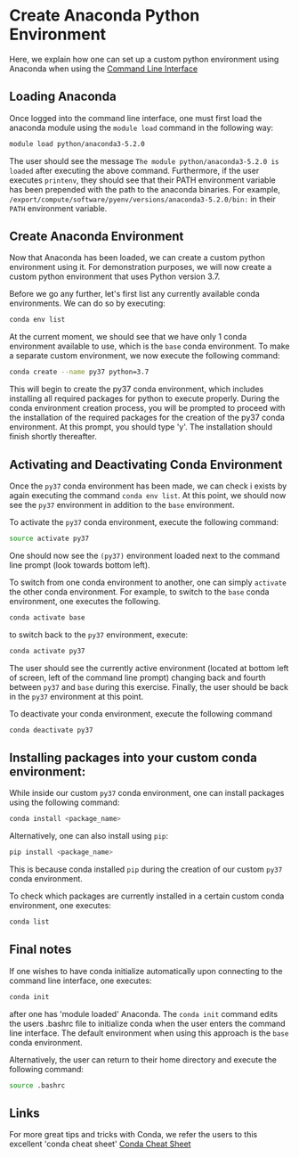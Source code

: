 # Create Anaconda Python Environment

Here, we explain how one can set up a custom python environment using Anaconda when using the [Command Line Interface](../overview.md)

## Loading Anaconda

Once logged into the command line interface, one must first load the anaconda module using the `module load` command in the following way:

```bash
module load python/anaconda3-5.2.0
```

The user should see the message `The module python/anaconda3-5.2.0 is loaded` after executing the above command.
Furthermore, if the user executes `printenv`, they should see that their PATH environment variable has been prepended 
with the path to the anaconda binaries. For example, `/export/compute/software/pyenv/versions/anaconda3-5.2.0/bin:` in their `PATH` environment variable.

## Create Anaconda Environment

Now that Anaconda has been loaded, we can create a custom python environment using it. For demonstration purposes, we will now
create a custom python environment that uses Python version 3.7.

Before we go any further, let's first list any currently available conda environments. We can do so by executing:

```bash
conda env list
```

At the current moment, we should see that we have only 1 conda environment available to use, which is the `base` 
conda environment. To make a separate custom environment, we now execute the following command:

```bash
conda create --name py37 python=3.7
```

This will begin to create the py37 conda environment, which includes installing all required packages for python to 
execute properly. During the conda environment creation process, you will be prompted to proceed with the installation 
of the required packages for the creation of the py37 conda environment. At this prompt, you should type 'y'. The 
installation should finish shortly thereafter.

## Activating and Deactivating Conda Environment

Once the `py37` conda environment has been made, we can check i exists by again executing the command `conda env list`.
At this point, we should now see the `py37` environment in addition to the `base` environment. 

To activate the `py37` conda environment, execute the following command:

```bash
source activate py37
```

One should now see the `(py37)` environment loaded next to the command line prompt (look towards bottom left).

To switch from one conda environment to another, one can simply `activate` the other conda environment. For example,
to switch to the `base` conda environment, one executes the following.

```bash
conda activate base
```

to switch back to the `py37` environment, execute:

```bash
conda activate py37
```

The user should see the currently active environment (located at bottom left of screen, left of the command line prompt)
changing back and fourth between `py37` and `base` during this exercise. Finally, the user should be back in the `py37`
environment at this point.

To deactivate your conda environment, execute the following command

```bash
conda deactivate py37
```

## Installing packages into your custom conda environment:

While inside our custom `py37` conda environment, one can install packages using the following command:

```bash
conda install <package_name>
```

Alternatively, one can also install using `pip`:

```bash
pip install <package_name>
```

This is because conda installed `pip` during the creation of our custom `py37` conda environment.

To check which packages are currently installed in a certain custom conda environment, one executes:

```bash
conda list
```

## Final notes

If one wishes to have conda initialize automatically upon connecting to the command line interface, one executes:

```bash
conda init
```

after one has 'module loaded' Anaconda. The `conda init` command edits the users .bashrc file to initialize conda
when the user enters the command line interface. The default environment when using this approach is the `base`
conda environment.

Alternatively, the user can return to their home directory and execute the following command:

```bash
source .bashrc
```

## Links

For more great tips and tricks with Conda, we refer the users to this excellent 'conda cheat sheet'
[Conda Cheat Sheet](https://docs.conda.io/projects/conda/en/4.6.0/_downloads/52a95608c49671267e40c689e0bc00ca/conda-cheatsheet.pdf)
